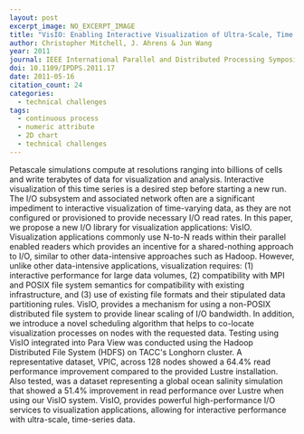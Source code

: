 ```yaml
---
layout: post
excerpt_image: NO_EXCERPT_IMAGE
title: "VisIO: Enabling Interactive Visualization of Ultra-Scale, Time Series Data via High-Bandwidth Distributed I/O Systems"
author: Christopher Mitchell, J. Ahrens & Jun Wang
year: 2011
journal: IEEE International Parallel and Distributed Processing Symposium
doi: 10.1109/IPDPS.2011.17
date: 2011-05-16
citation_count: 24
categories:
  - technical challenges
tags:
  - continuous process
  - numeric attribute
  - 2D chart
  - technical challenges
---
```

Petascale simulations compute at resolutions ranging into billions of cells and write terabytes of data for visualization and analysis. Interactive visualization of this time series is a desired step before starting a new run. The I/O subsystem and associated network often are a significant impediment to interactive visualization of time-varying data, as they are not configured or provisioned to provide necessary I/O read rates. In this paper, we propose a new I/O library for visualization applications: VisIO. Visualization applications commonly use N-to-N reads within their parallel enabled readers which provides an incentive for a shared-nothing approach to I/O, similar to other data-intensive approaches such as Hadoop. However, unlike other data-intensive applications, visualization requires: (1) interactive performance for large data volumes, (2) compatibility with MPI and POSIX file system semantics for compatibility with existing infrastructure, and (3) use of existing file formats and their stipulated data partitioning rules. VisIO, provides a mechanism for using a non-POSIX distributed file system to provide linear scaling of I/O bandwidth. In addition, we introduce a novel scheduling algorithm that helps to co-locate visualization processes on nodes with the requested data. Testing using VisIO integrated into Para View was conducted using the Hadoop Distributed File System (HDFS) on TACC's Longhorn cluster. A representative dataset, VPIC, across 128 nodes showed a 64.4\% read performance improvement compared to the provided Lustre installation. Also tested, was a dataset representing a global ocean salinity simulation that showed a 51.4\% improvement in read performance over Lustre when using our VisIO system. VisIO, provides powerful high-performance I/O services to visualization applications, allowing for interactive performance with ultra-scale, time-series data.
